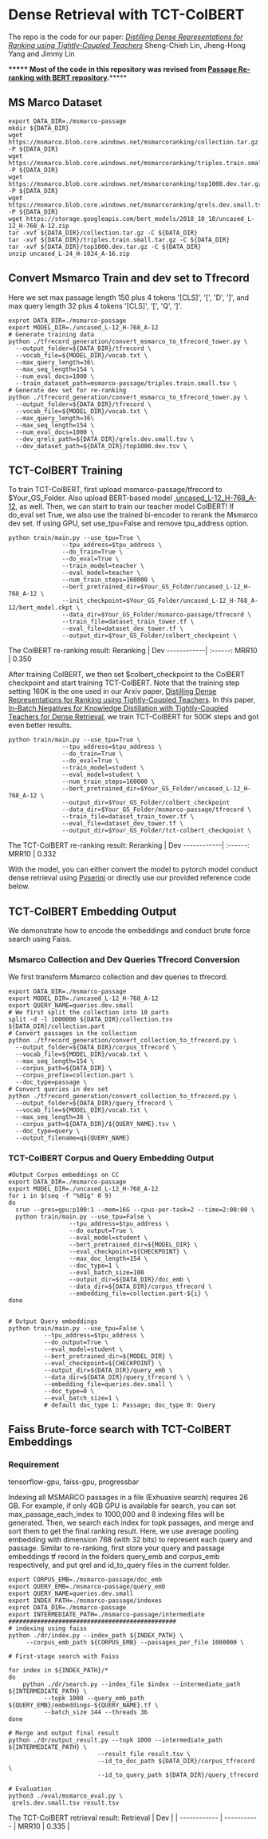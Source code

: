 # Dense Retrieval with TCT-ColBERT
The repo is the code for our paper:
*[Distilling Dense Representations for Ranking
using Tightly-Coupled Teachers](https://arxiv.org/pdf/2010.11386.pdf)* Sheng-Chieh Lin, Jheng-Hong Yang and Jimmy Lin

**\*\*\*\*\* Most of the code in this repository was revised from [Passage Re-ranking with BERT repository](https://github.com/nyu-dl/dl4marco-bert).**\*\*\*\*\*

## MS Marco Dataset
```shell=bash
export DATA_DIR=./msmarco-passage
mkdir ${DATA_DIR}
wget https://msmarco.blob.core.windows.net/msmarcoranking/collection.tar.gz -P ${DATA_DIR}
wget https://msmarco.blob.core.windows.net/msmarcoranking/triples.train.small.tar.gz -P ${DATA_DIR}
wget https://msmarco.blob.core.windows.net/msmarcoranking/top1000.dev.tar.gz -P ${DATA_DIR}
wget https://msmarco.blob.core.windows.net/msmarcoranking/qrels.dev.small.tsv -P ${DATA_DIR}
wget https://storage.googleapis.com/bert_models/2018_10_18/uncased_L-12_H-768_A-12.zip
tar -xvf ${DATA_DIR}/collection.tar.gz -C ${DATA_DIR}
tar -xvf ${DATA_DIR}/triples.train.small.tar.gz -C ${DATA_DIR}
tar -xvf ${DATA_DIR}/top1000.dev.tar.gz -C ${DATA_DIR}
unzip uncased_L-24_H-1024_A-16.zip
```

## Convert Msmarco Train and dev set to Tfrecord
Here we set max passage length 150 plus 4 tokens '[CLS]', '[', 'D', ']', and max query length 32 plus 4 tokens '[CLS]', '[', 'Q', ']'.
```shell=bash
exprot DATA_DIR=./msmarco-passage
export MODEL_DIR=./uncased_L-12_H-768_A-12
# Generate training data
python ./tfrecord_generation/convert_msmarco_to_tfrecord_tower.py \
  --output_folder=${DATA_DIR}/tfrecord \
  --vocab_file=${MODEL_DIR}/vocab.txt \
  --max_query_length=36\
  --max_seq_length=154 \
  --num_eval_docs=1000 \
  --train_dataset_path=msmarco-passage/triples.train.small.tsv \
# Generate dev set for re-ranking
python ./tfrecord_generation/convert_msmarco_to_tfrecord_tower.py \
  --output_folder=${DATA_DIR}/tfrecord \
  --vocab_file=${MODEL_DIR}/vocab.txt \
  --max_query_length=36\
  --max_seq_length=154 \
  --num_eval_docs=1000 \
  --dev_qrels_path=${DATA_DIR}/qrels.dev.small.tsv \
  --dev_dataset_path=${DATA_DIR}/top1000.dev.tsv \
```

## TCT-ColBERT Training
To train TCT-ColBERT, first upload msmarco-passage/tfrecord to $Your_GS_Folder. Also upload BERT-based model ,[uncased_L-12_H-768_A-12](https://storage.googleapis.com/bert_models/2020_02_20/uncased_L-12_H-768_A-12.zip), as well. Then, we can start to train our teacher model ColBERT! If do_eval set True, we also use the trained bi-encoder to rerank the Msmarco dev set. If using GPU, set use_tpu=False and remove tpu_address option.
```shell=bash
python train/main.py --use_tpu=True \
               --tpu_address=$tpu_address \
               --do_train=True \
               --do_eval=True \
               --train_model=teacher \
               --eval_model=teacher \
               --num_train_steps=160000 \
               --bert_pretrained_dir=$Your_GS_Folder/uncased_L-12_H-768_A-12 \
               --init_checkpoint=$Your_GS_Folder/uncased_L-12_H-768_A-12/bert_model.ckpt \
               --data_dir=$Your_GS_Folder/msmarco-passage/tfrecord \
               --train_file=dataset_train_tower.tf \
               --eval_file=dataset_dev_tower.tf \
               --output_dir=$Your_GS_Folder/colbert_checkpoint \
```
The ColBERT re-ranking result:
Reranking  | Dev
------------| :------:
MRR10            | 0.350

After training ColBERT, we then set $colbert_checkpoint to the ColBERT checkpoint and start training TCT-ColBERT. Note that the training step setting 160K is the one used in our Arxiv paper, [Distilling Dense Representations for Ranking using Tightly-Coupled Teachers](https://arxiv.org/pdf/2010.11386.pdf). In this paper, [In-Batch Negatives for Knowledge Distillation with Tightly-Coupled
Teachers for Dense Retrieval](https://aclanthology.org/2021.repl4nlp-1.17/), we train TCT-ColBERT for 500K steps and got even better results.
```shell=bash
python train/main.py --use_tpu=True \
               --tpu_address=$tpu_address \
               --do_train=True \
               --do_eval=True \
               --train_model=student \
               --eval_model=student \
               --num_train_steps=160000 \
               --bert_pretrained_dir=$Your_GS_Folder/uncased_L-12_H-768_A-12 \
               --output_dir=$Your_GS_Folder/colbert_checkpoint
               --data_dir=$Your_GS_Folder/msmarco-passage/tfrecord \
               --train_file=dataset_train_tower.tf \
               --eval_file=dataset_dev_tower.tf \
               --output_dir=$Your_GS_Folder/tct-colbert_checkpoint \
```
The TCT-ColBERT re-ranking result:
Reranking  | Dev
------------| :------:
MRR10            | 0.332

With the model, you can either convert the model to pytorch model conduct dense retrieval using [Pyserini](https://github.com/castorini/pyserini/blob/master/docs/experiments-tct_colbert.md) or directly use our provided reference code below.

## TCT-ColBERT Embedding Output
We demonstrate how to encode the embeddings and conduct brute force search using Faiss.
### Msmarco Collection and Dev Queries Tfrecord Conversion
We first transform Msmarco collection and dev queries to tfrecord.
```shell=bash
export DATA_DIR=./msmarco-passage
export MODEL_DIR=./uncased_L-12_H-768_A-12
export QUERY_NAME=queries.dev.small
# We first split the collection into 10 parts
split -d -l 1000000 ${DATA_DIR}/collection.tsv ${DATA_DIR}/collection.part
# Convert passages in the collection
python ./tfrecord_generation/convert_collection_to_tfrecord.py \
  --output_folder=${DATA_DIR}/corpus_tfrecord \
  --vocab_file=${MODEL_DIR}/vocab.txt \
  --max_seq_length=154 \
  --corpus_path=${DATA_DIR} \
  --corpus_prefix=collection.part \
  --doc_type=passage \
# Convert queries in dev set
python ./tfrecord_generation/convert_collection_to_tfrecord.py \
  --output_folder=${DATA_DIR}/query_tfrecord \
  --vocab_file=${MODEL_DIR}/vocab.txt \
  --max_seq_length=36 \
  --corpus_path=${DATA_DIR}/${QUERY_NAME}.tsv \
  --doc_type=query \
  --output_filename=q${QUERY_NAME}
```

### TCT-ColBERT Corpus and Query Embedding Output
```shell=bash
#Output Corpus embeddings on CC
export DATA_DIR=./msmarco-passage
export MODEL_DIR=./uncased_L-12_H-768_A-12
for i in $(seq -f "%01g" 0 9)
do
  srun --gres=gpu:p100:1 --mem=16G --cpus-per-task=2 --time=2:00:00 \
  python train/main.py --use_tpu=False \
                 --tpu_address=$tpu_address \
                 --do_output=True \
                 --eval_model=student \
                 --bert_pretrained_dir=${MODEL_DIR} \
                 --eval_checkpoint=${CHECKPOINT} \
                 --max_doc_length=154 \
                 --doc_type=1 \
                 --eval_batch_size=100
                 --output_dir=${DATA_DIR}/doc_emb \
                 --data_dir=${DATA_DIR}/corpus_tfrecord \
                 --embedding_file=collection.part-${i} \
done


# Output Query embeddings
python train/main.py --use_tpu=False \
          --tpu_address=$tpu_address \
          --do_output=True \
          --eval_model=student \
          --bert_pretrained_dir=${MODEL_DIR} \
          --eval_checkpoint=${CHECKPOINT} \
          --output_dir=${DATA_DIR}/query_emb \
          --data_dir=${DATA_DIR}/query_tfrecord \ \
          --embedding_file=queries.dev.small \
          --doc_type=0 \
          --eval_batch_size=1 \
          # default doc_type 1: Passage; doc_type 0: Query
```


## Faiss Brute-force search with TCT-ColBERT Embeddings

### Requirement
tensorflow-gpu, faiss-gpu, progressbar

Indexing all MSMARCO passages in a file (Exhuasive search) requires 26 GB. For example, if only 4GB GPU is available for search, you can set max_passage_each_index to 1000,000 and 8 indexing files will be generated. Then, we search each index for topk passages, and merge and sort them to get the final ranking result. Here, we use average pooling embedding with dimension 768 (with 32 bits) to represent each query and passage. Similar to re-ranking, first store your query and passage embeddings tf record in the folders query_emb and corpus_emb respectively, and put qrel and id_to_query files in the current folder.
```shell=bash
export CORPUS_EMB=./msmarco-passage/doc_emb
export QUERY_EMB=./msmarco-passage/query_emb
export QUERY_NAME=queries.dev.small
export INDEX_PATH=./msmarco-passage/indexes
exprot DATA_DIR=./msmarco-passage
export INTERMEDIATE_PATH=./msmarco-passage/intermediate
###############################################
# indexing using faiss
python ./dr/index.py --index_path ${INDEX_PATH} \
     --corpus_emb_path ${CORPUS_EMB} --passages_per_file 1000000 \

# First-stage search with Faiss

for index in ${INDEX_PATH}/*
do
    python ./dr/search.py --index_file $index --intermediate_path ${INTERMEDIATE_PATH} \
          --topk 1000 --query_emb_path ${QUERY_EMB}/embeddings-${QUERY_NAME}.tf \
          --batch_size 144 --threads 36
done

# Merge and output final result
python ./dr/output_result.py --topk 1000 --intermediate_path ${INTERMEDIATE_PATH} \
                         --result_file result.tsv \
                         --id_to_doc_path ${DATA_DIR}/corpus_tfrecord \
                         --id_to_query_path ${DATA_DIR}/query_tfrecord

# Evaluation
python3 ./eval/msmarco_eval.py \
 qrels.dev.small.tsv result.tsv

```
The TCT-ColBERT retrieval result:
Retrieval  | Dev |
| ------------ | ----------- |
MRR10      | 0.335 |




